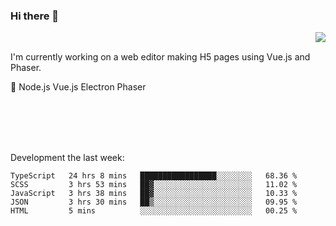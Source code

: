 ### Hi there 👋

<img align="right" src="https://github-readme-stats.vercel.app/api?username=jasonpanggo"/>

<br>
<p align="left">
I'm currently working on a web editor making H5 pages using Vue.js and Phaser.
</p>
<p align="left">
📖 Node.js Vue.js Electron Phaser
</p>
<br>
<br>
<br>
<br>

Development the last week:
<!--START_SECTION:waka-->
```text
TypeScript   24 hrs 8 mins   █████████████████░░░░░░░░   68.36 % 
SCSS         3 hrs 53 mins   ██▓░░░░░░░░░░░░░░░░░░░░░░   11.02 % 
JavaScript   3 hrs 38 mins   ██▓░░░░░░░░░░░░░░░░░░░░░░   10.33 % 
JSON         3 hrs 30 mins   ██▒░░░░░░░░░░░░░░░░░░░░░░   09.95 % 
HTML         5 mins          ░░░░░░░░░░░░░░░░░░░░░░░░░   00.25 % 
```
<!--END_SECTION:waka-->

<!--
**JASONPANGGO/jasonpanggo** is a ✨ _special_ ✨ repository because its `README.md` (this file) appears on your GitHub profile.

Here are some ideas to get you started:

- 🔭 I’m currently working on ...
- 🌱 I’m currently learning ...
- 👯 I’m looking to collaborate on ...
- 🤔 I’m looking for help with ...
- 💬 Ask me about ...
- 📫 How to reach me: ...
- 😄 Pronouns: ...
- ⚡ Fun fact: ...
-->
